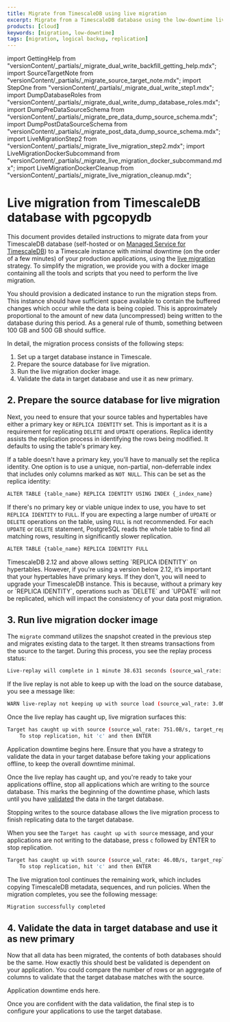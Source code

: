 ```yaml
---
title: Migrate from TimescaleDB using live migration
excerpt: Migrate from a TimescaleDB database using the low-downtime live migration method
products: [cloud]
keywords: [migration, low-downtime]
tags: [migration, logical backup, replication]
---
```


import GettingHelp from "versionContent/_partials/_migrate_dual_write_backfill_getting_help.mdx";
import SourceTargetNote from "versionContent/_partials/_migrate_source_target_note.mdx";
import StepOne from "versionContent/_partials/_migrate_dual_write_step1.mdx";
import DumpDatabaseRoles from "versionContent/_partials/_migrate_dual_write_dump_database_roles.mdx";
import DumpPreDataSourceSchema from "versionContent/_partials/_migrate_pre_data_dump_source_schema.mdx";
import DumpPostDataSourceSchema from "versionContent/_partials/_migrate_post_data_dump_source_schema.mdx";
import LiveMigrationStep2 from "versionContent/_partials/_migrate_live_migration_step2.mdx";
import LiveMigrationDockerSubcommand from "versionContent/_partials/_migrate_live_migration_docker_subcommand.mdx";
import LiveMigrationDockerCleanup from "versionContent/_partials/_migrate_live_migration_cleanup.mdx";

# Live migration from TimescaleDB database with pgcopydb

This document provides detailed instructions to migrate data from your
TimescaleDB database (self-hosted or on [Managed Service for TimescaleDB]) to a
Timescale instance with minimal downtime (on the order of a few minutes) of
your production applications, using the [live migration] strategy. To simplify
the migration, we provide you with a docker image containing all the tools and
scripts that you need to perform the live migration.

You should provision a dedicated instance to run the migration steps from.
This instance should have sufficient space available to contain the
buffered changes which occur while the data is being copied. This is
approximately proportional to the amount of new data (uncompressed) being
written to the database during this period. As a general rule of thumb,
something between 100&nbsp;GB and 500&nbsp;GB should suffice.

<SourceTargetNote />

In detail, the migration process consists of the following steps:
1. Set up a target database instance in Timescale.
1. Prepare the source database for live migration.
1. Run the live migration docker image.
1. Validate the data in target database and use it as new primary.

<GettingHelp />

<StepOne />

## 2. Prepare the source database for live migration

<LiveMigrationStep2 />

Next, you need to ensure that your source tables and hypertables have either a primary key
or `REPLICA IDENTITY` set. This is important as it is a requirement for replicating `DELETE` and
`UPDATE` operations. Replica identity assists the replication process in identifying the rows
being modified. It defaults to using the table's primary key.

If a table doesn't have a primary key, you'll have to manually set the replica identity.
One option is to use a unique, non-partial, non-deferrable index that includes only columns
marked as `NOT NULL`. This can be set as the replica identity:

```sh
ALTER TABLE {table_name} REPLICA IDENTITY USING INDEX {_index_name}
```

If there's no primary key or viable unique index to use, you have to set `REPLICA IDENTITY`
to `FULL`. If you are expecting a large number of `UPDATE` or `DELETE` operations on the table,
using `FULL` is not recommended. For each `UPDATE` or `DELETE` statement, PostgreSQL reads the
whole table to find all matching rows, resulting in significantly slower replication.

```sh
ALTER TABLE {table_name} REPLICA IDENTITY FULL
```

<Highlight type="important">
TimescaleDB 2.12 and above allows setting `REPLICA IDENTITY` on hypertables. However,
if you're using a version below 2.12, it’s important that your hypertables have primary keys.
If they don't, you will need to upgrade your TimescaleDB instance. This is because, without a
primary key or `REPLICA IDENTITY`, operations such as `DELETE` and `UPDATE` will not be replicated,
which will impact the consistency of your data post migration.
</Highlight>

## 3. Run live migration docker image

<LiveMigrationDockerSubcommand />

The `migrate` command utilizes the snapshot created in the previous step and
migrates existing data to the target. It then streams transactions from the
source to the target. During this process, you see the replay process status:

```sh
Live-replay will complete in 1 minute 38.631 seconds (source_wal_rate: 106.0B/s, target_replay_rate: 589.0KiB/s, replay_lag: 56MiB)
```

If the live replay is not able to keep up with the load on the source database, you
see a message like:

```sh
WARN live-replay not keeping up with source load (source_wal_rate: 3.0MiB/s, target_replay_rate: 462.0KiB/s, replay_lag: 73MiB)
```

Once the live replay has caught up, live migration surfaces this:

```sh
Target has caught up with source (source_wal_rate: 751.0B/s, target_replay_rate: 0B/s, replay_lag: 7KiB)
    To stop replication, hit 'c' and then ENTER
```

<Highlight type="important">
Application downtime begins here. Ensure that you have a strategy to validate
the data in your target database before taking your applications offline, to
keep the overall downtime minimal.
</Highlight>

Once the live replay has caught up, and you're ready to take your applications
offline, stop all applications which are writing to the source database. This
marks the beginning of the downtime phase, which lasts until you have
[validated] the data in the target database.

[validated]: #4-validate-the-data-in-target-database-and-use-it-as-new-primary


Stopping writes to the source database allows the live migration process to
finish replicating data to the target database.

When you see the `Target has caught up with source` message, and your
applications are not writing to the database, press `c` followed by ENTER to
stop replication.

```sh
Target has caught up with source (source_wal_rate: 46.0B/s, target_replay_rate: 0B/s, replay_lag: 221KiB)
    To stop replication, hit 'c' and then ENTER
```

The live migration tool continues the remaining work, which includes copying
TimescaleDB metadata, sequences, and run policies. When the migration completes,
you see the following message:

```sh
Migration successfully completed
```

## 4. Validate the data in target database and use it as new primary

Now that all data has been migrated, the contents of both databases should be the
same. How exactly this should best be validated is dependent on your application.
You could compare the number of rows or an aggregate of columns to validate that
the target database matches with the source.

<Highlight type="important">
Application downtime ends here.
</Highlight>

Once you are confident with the data validation, the final step is to configure
your applications to use the target database.

<LiveMigrationDockerCleanup />

[Managed Service for TimescaleDB]: https://www.timescale.com/mst-signup/
[live migration]: https://docs.timescale.com/migrate/latest/live-migration/